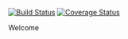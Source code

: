 [![Build Status](https://travis-ci.org/Barry127/maeven.svg?branch=master)](https://travis-ci.org/Barry127/maeven)
[![Coverage Status](https://coveralls.io/repos/github/Barry127/maeven/badge.svg?branch=master)](https://coveralls.io/github/Barry127/maeven?branch=master)

Welcome

